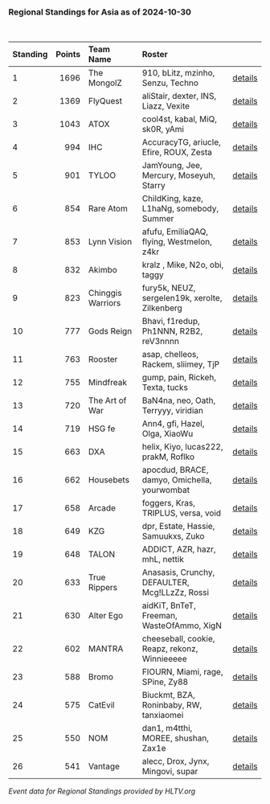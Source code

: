 ### Regional Standings for Asia as of 2024-10-30<br />
<br />

| Standing | Points | Team Name         | Roster                                         |                                                                                                      |
| :- | -: | :- | :- | :- |
| 1        |   1696 | The MongolZ       | 910, bLitz, mzinho, Senzu, Techno              | [details](details/2024_10_30/0008--the_mongolz--910-blitz-mzinho-senzu-techno.md)                    |
| 2        |   1369 | FlyQuest          | aliStair, dexter, INS, Liazz, Vexite           | [details](details/2024_10_30/0023--flyquest--alistair-dexter-ins-liazz-vexite.md)                    |
| 3        |   1043 | ATOX              | cool4st, kabal, MiQ, sk0R, yAmi                | [details](details/2024_10_30/0060--atox--cool4st-kabal-miq-sk0r-yami.md)                             |
| 4        |    994 | IHC               | AccuracyTG, ariucle, Efire, ROUX, Zesta        | [details](details/2024_10_30/0070--ihc--accuracytg-ariucle-efire-roux-zesta.md)                      |
| 5        |    901 | TYLOO             | JamYoung, Jee, Mercury, Moseyuh, Starry        | [details](details/2024_10_30/0092--tyloo--jamyoung-jee-mercury-moseyuh-starry.md)                    |
| 6        |    854 | Rare Atom         | ChildKing, kaze, L1haNg, somebody, Summer      | [details](details/2024_10_30/0110--rare_atom--childking-kaze-l1hang-somebody-summer.md)              |
| 7        |    853 | Lynn Vision       | afufu, EmiliaQAQ, flying, Westmelon, z4kr      | [details](details/2024_10_30/0111--lynn_vision--afufu-emiliaqaq-flying-westmelon-z4kr.md)            |
| 8        |    832 | Akimbo            | kralz , Mike, N2o, obi, taggy                  | [details](details/2024_10_30/0112--akimbo--kralz_-mike-n2o-obi-taggy.md)                             |
| 9        |    823 | Chinggis Warriors | fury5k, NEUZ, sergelen19k, xerolte, Zilkenberg | [details](details/2024_10_30/0116--chinggis_warriors--fury5k-neuz-sergelen19k-xerolte-zilkenberg.md) |
| 10       |    777 | Gods Reign        | Bhavi, f1redup, Ph1NNN, R2B2, reV3nnnn         | [details](details/2024_10_30/0138--gods_reign--bhavi-f1redup-ph1nnn-r2b2-rev3nnnn.md)                |
| 11       |    763 | Rooster           | asap, chelleos, Rackem, sliimey, TjP           | [details](details/2024_10_30/0142--rooster--asap-chelleos-rackem-sliimey-tjp.md)                     |
| 12       |    755 | Mindfreak         | gump, pain, Rickeh, Texta, tucks               | [details](details/2024_10_30/0144--mindfreak--gump-pain-rickeh-texta-tucks.md)                       |
| 13       |    720 | The Art of War    | BaN4na, neo, Oath, Terryyy, viridian           | [details](details/2024_10_30/0152--the_art_of_war--ban4na-neo-oath-terryyy-viridian.md)              |
| 14       |    719 | HSG fe            | Ann4, gfi, Hazel, Olga, XiaoWu                 | [details](details/2024_10_30/0154--hsg_fe--ann4-gfi-hazel-olga-xiaowu.md)                            |
| 15       |    663 | DXA               | helix, Kiyo, lucas222, prakM, Roflko           | [details](details/2024_10_30/0172--dxa--helix-kiyo-lucas222-prakm-roflko.md)                         |
| 16       |    662 | Housebets         | apocdud, BRACE, damyo, Omichella, yourwombat   | [details](details/2024_10_30/0174--housebets--apocdud-brace-damyo-omichella-yourwombat.md)           |
| 17       |    658 | Arcade            | foggers, Kras, TRIPLUS, versa, void            | [details](details/2024_10_30/0177--arcade--foggers-kras-triplus-versa-void.md)                       |
| 18       |    649 | KZG               | dpr, Estate, Hassie, Samuukxs, Zuko            | [details](details/2024_10_30/0185--kzg--dpr-estate-hassie-samuukxs-zuko.md)                          |
| 19       |    648 | TALON             | ADDICT, AZR, hazr, mhL, nettik                 | [details](details/2024_10_30/0186--talon--addict-azr-hazr-mhl-nettik.md)                             |
| 20       |    633 | True Rippers      | Anasasis, Crunchy, DEFAULTER, Mcg!LLzZz, Rossi | [details](details/2024_10_30/0192--true_rippers--anasasis-crunchy-defaulter-mcg_llzzz-rossi.md)      |
| 21       |    630 | Alter Ego         | aidKiT, BnTeT, Freeman, WasteOfAmmo, XigN      | [details](details/2024_10_30/0193--alter_ego--aidkit-bntet-freeman-wasteofammo-xign.md)              |
| 22       |    602 | MANTRA            | cheeseball, cookie, Reapz, rekonz, Winnieeeee  | [details](details/2024_10_30/0200--mantra--cheeseball-cookie-reapz-rekonz-winnieeeee.md)             |
| 23       |    588 | Bromo             | FIOURN, Miami, rage, SPine, Zy88               | [details](details/2024_10_30/0204--bromo--fiourn-miami-rage-spine-zy88.md)                           |
| 24       |    575 | CatEvil           | Biuckmt, BZA, Roninbaby, RW, tanxiaomei        | [details](details/2024_10_30/0207--catevil--biuckmt-bza-roninbaby-rw-tanxiaomei.md)                  |
| 25       |    550 | NOM               | dan1, m4tthi, MOREE, shushan, Zax1e            | [details](details/2024_10_30/0209--nom--dan1-m4tthi-moree-shushan-zax1e.md)                          |
| 26       |    541 | Vantage           | alecc, Drox, Jynx, Mingovi, supar              | [details](details/2024_10_30/0211--vantage--alecc-drox-jynx-mingovi-supar.md)                        |


_Event data for Regional Standings provided by HLTV.org_<br />
